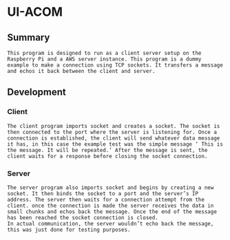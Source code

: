 # UI-ACOM
## Summary
	This program is designed to run as a client server setup on the Raspberry Pi and a AWS server instance. This program is a dummy example to make a connection using TCP sockets. It transfers a message and echos it back between the client and server.

## Development
### Client
	The client program imports socket and creates a socket. The socket is then connected to the port where the server is listening for. Once a connection is established, the client will send whatever data message it has, in this case the example test was the simple message ‘ This is the message. It will be repeated.’ After the message is sent, the client waits for a response before closing the socket connection.
### Server 
	The server program also imports socket and begins by creating a new socket. It then binds the socket to a port and the server’s IP address. The server then waits for a connection attempt from the client. once the connection is made the server receives the data in small chunks and echos back the message. Once the end of the message has been reached the socket connection is closed. 
	In actual communication, the server wouldn’t echo back the message, this was just done for testing purposes.
		
